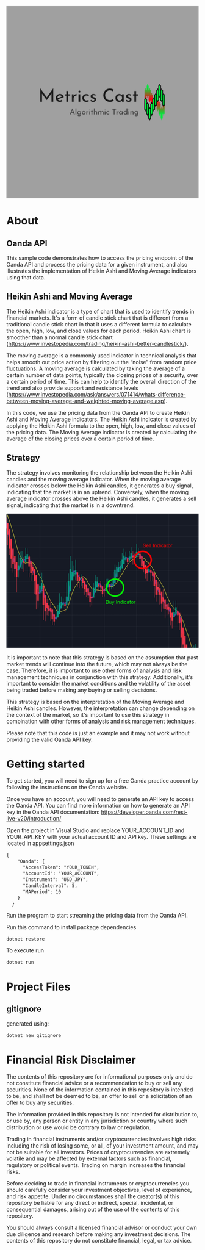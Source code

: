![alt text](https://raw.githubusercontent.com/CompileMuch/metrics-cast/master/assets/logo-mc.png)
# About
## Oanda API
This sample code demonstrates how to access the pricing endpoint of the Oanda API and process the pricing data for a given instrument, and also illustrates the implementation of Heikin Ashi and Moving Average indicators using that data.


## Heikin Ashi and Moving Average
The Heikin Ashi indicator is a type of chart that is used to identify trends in financial markets. It's a form of candle stick chart that is different from a traditional candle stick chart in that it uses a different formula to calculate the open, high, low, and close values for each period. Heikin Ashi chart is smoother than a normal candle stick chart (https://www.investopedia.com/trading/heikin-ashi-better-candlestick/).



The moving average is a commonly used indicator in technical analysis that helps smooth out price action by filtering out the “noise” from random price fluctuations. A moving average is calculated by taking the average of a certain number of data points, typically the closing prices of a security, over a certain period of time. This can help to identify the overall direction of the trend and also provide support and resistance levels (https://www.investopedia.com/ask/answers/071414/whats-difference-between-moving-average-and-weighted-moving-average.asp).

In this code, we use the pricing data from the Oanda API to create Heikin Ashi and Moving Average indicators. The Heikin Ashi indicator is created by applying the Heikin Ashi formula to the open, high, low, and close values of the pricing data. The Moving Average indicator is created by calculating the average of the closing prices over a certain period of time.

## Strategy
The strategy involves monitoring the relationship between the Heikin Ashi candles and the moving average indicator. When the moving average indicator crosses below the Heikin Ashi candles, it generates a buy signal, indicating that the market is in an uptrend. Conversely, when the moving average indicator crosses above the Heikin Ashi candles, it generates a sell signal, indicating that the market is in a downtrend.

![alt text](https://raw.githubusercontent.com/CompileMuch/metrics-cast/master/assets/buy-sell.jpg)

It is important to note that this strategy is based on the assumption that past market trends will continue into the future, which may not always be the case. Therefore, it is important to use other forms of analysis and risk management techniques in conjunction with this strategy. Additionally, it's important to consider the market conditions and the volatility of the asset being traded before making any buying or selling decisions.

This strategy is based on the interpretation of the Moving Average and Heikin Ashi candles. However, the interpretation can change depending on the context of the market, so it's important to use this strategy in combination with other forms of analysis and risk management techniques.

Please note that this code is just an example and it may not work without providing the valid Oanda API key.



# Getting started
To get started, you will need to sign up for a free Oanda practice account by following the instructions on the Oanda website.

Once you have an account, you will need to generate an API key to access the Oanda API. You can find more information on how to generate an API key in the Oanda API documentation: https://developer.oanda.com/rest-live-v20/introduction/

Open the project in Visual Studio and replace YOUR_ACCOUNT_ID and YOUR_API_KEY with your actual account ID and API key. These settings are located in appsettings.json
```
{
    "Oanda": {
      "AccessToken": "YOUR_TOKEN",
      "AccountId": "YOUR_ACCOUNT",
      "Instrument": "USD_JPY",
      "CandleInterval": 5,
      "MAPeriod": 10
    }
  }
```

Run the program to start streaming the pricing data from the Oanda API.

Run this command to install package dependencies
```
dotnet restore
```

To execute run
```
dotnet run
```

# Project Files
## gitignore
 generated using:
```
dotnet new gitignore
```

# Financial Risk Disclaimer

The contents of this repository are for informational purposes only and do not constitute financial advice or a recommendation to buy or sell any securities. None of the information contained in this repository is intended to be, and shall not be deemed to be, an offer to sell or a solicitation of an offer to buy any securities.

The information provided in this repository is not intended for distribution to, or use by, any person or entity in any jurisdiction or country where such distribution or use would be contrary to law or regulation.

Trading in financial instruments and/or cryptocurrencies involves high risks including the risk of losing some, or all, of your investment amount, and may not be suitable for all investors. Prices of cryptocurrencies are extremely volatile and may be affected by external factors such as financial, regulatory or political events. Trading on margin increases the financial risks.

Before deciding to trade in financial instruments or cryptocurrencies you should carefully consider your investment objectives, level of experience, and risk appetite. Under no circumstances shall the creator(s) of this repository be liable for any direct or indirect, special, incidental, or consequential damages, arising out of the use of the contents of this repository.

You should always consult a licensed financial advisor or conduct your own due diligence and research before making any investment decisions. The contents of this repository do not constitute financial, legal, or tax advice.
 